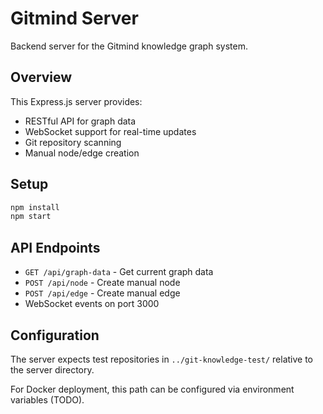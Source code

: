 # Gitmind Server

Backend server for the Gitmind knowledge graph system.

## Overview

This Express.js server provides:
- RESTful API for graph data
- WebSocket support for real-time updates
- Git repository scanning
- Manual node/edge creation

## Setup

```bash
npm install
npm start
```

## API Endpoints

- `GET /api/graph-data` - Get current graph data
- `POST /api/node` - Create manual node
- `POST /api/edge` - Create manual edge
- WebSocket events on port 3000

## Configuration

The server expects test repositories in `../git-knowledge-test/` relative to the server directory.

For Docker deployment, this path can be configured via environment variables (TODO).